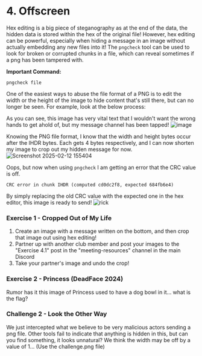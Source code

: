 # 4. Offscreen
Hex editing is a big piece of steganography as at the end of the data, the hidden data is stored within the hex of the original file! However, hex editing can be powerful, especially when hiding a message in an image without actually embedding any new files into it! The `pngcheck` tool can be used to look for broken or corrupted chunks in a file, which can reveal sometimes if a png has been tampered with.

**Important Command:**

`pngcheck file`

One of the easiest ways to abuse the file format of a PNG is to edit the width or the height of the image to hide content that's still there, but can no longer be seen. For example, look at the below process:

As you can see, this image has very vital text that I wouldn't want the wrong hands to get ahold of, but my message channel has been tapped!
![image](https://github.com/user-attachments/assets/98aed681-7736-43b8-a6bd-b72aaed2beb4)

Knowing the PNG file format, I know that the width and height bytes occur after the IHDR bytes. Each gets 4 bytes respectively, and I can now shorten my image to crop out my hidden message for now. 
![Screenshot 2025-02-12 155404](https://github.com/user-attachments/assets/2e34d87f-a6c1-4c10-b139-023ae6bc8300)

Oops, but now when using `pngcheck` I am getting an error that the CRC value is off. 

`CRC error in chunk IHDR (computed cd0dc2f8, expected 684fb6e4)`

By simply replacing the old CRC value with the expected one in the hex editor, this image is ready to send! 
![rick](https://github.com/user-attachments/assets/736f630f-70d9-4ffe-9fe1-a0736c17044e)

### Exercise 1 - Cropped Out of My Life
1. Create an image with a message written on the bottom, and then crop that image out using hex editing! 
2. Partner up with another club member and post your images to the "Exercise 4.1" post in the "meeting-resources" channel in the main Discord
3. Take your partner's image and undo the crop!

### Exercise 2 - Princess (DeadFace 2024)
Rumor has it this image of Princess used to have a dog bowl in it... what is the flag?

### Challenge 2 - Look the Other Way
We just intercepted what we believe to be very malicious actors sending a png file. Other tools fail to indicate that anything is hidden in this, but can you find something, it looks unnatural? We think the width may be off by a value of 1... (Use the challenge.png file)
